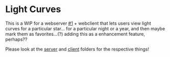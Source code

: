 # Light Curves

This is a WIP for a webserver [#1](/../../issues/1) + webclient that lets users view
light curves for a particular star... for a particular night or a
year, and then maybe mark them as favorites...(?) adding this as a
enhancement feature, perhaps?? 

Please look at the [server](./server) and [client](./client) folders
for the respective things!
